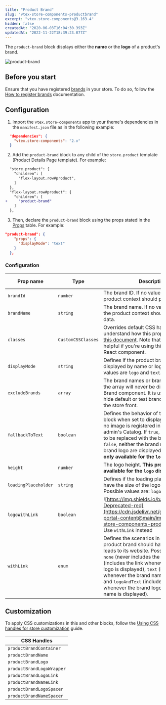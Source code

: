 ```yaml
---
title: "Product Brand"
slug: "vtex-store-components-productbrand"
excerpt: "vtex.store-components@3.163.4"
hidden: false
createdAt: "2020-06-03T16:04:30.393Z"
updatedAt: "2022-11-22T18:39:23.077Z"
---
```

The `product-brand` block displays either the **name** or the **logo** of a product's brand.

![product-brand](https://cdn.jsdelivr.net/gh/vtexdocs/dev-portal-content@main/images/vtex-store-components-productbrand-0.png)

## Before you start
Ensure that you have registered [brands](https://help.vtex.com/en/tutorial/what-is-a-brand--QU07yhHoaWcEYseEucOQW) in your store. To do so, follow the [How to register brands](https://help.vtex.com/en/tutorial/registering-brands--tutorials_1414) documentation.

## Configuration

1. Import the `vtex.store-components` app to your theme's dependencies in the `manifest.json` file as in the following example:

```json
  "dependencies": {
    "vtex.store-components": "2.x"
  }
```

2. Add the `product-brand` block to any child of the `store.product` template (Product Details Page template). For example:

```diff
  "store.product": {
    "children": [
      "flex-layout.row#product",
    ]
  },
  "flex-layout.row#product": {
    "children": [
+     "product-brand"
    ]
  },  
```

3. Then, declare the `product-brand` block using the props stated in the [Props](#props) table. For example:

```json
"product-brand": {
    "props": {
      "displayMode": "text"
    }
  },
```

### Configuration

| Prop name | Type | Description | Default value 
| --- | --- | --- | --- |
| `brandId` | `number` | The brand ID.  If no value is declared, the product context should provide the data. | `undefined` |
| `brandName` | `string` | The brand name. If no value is declared, the product context should provide the data. | `undefined` |
| `classes` | `CustomCSSClasses` | Overrides default CSS handles. To better understand how this prop works, check [this document](https://github.com/vtex-apps/css-handles#usecustomclasses). Note that this is only helpful if you're using this block as a React component.| `undefined` |
| `displayMode` | `string` | Defines if the product brand will be displayed by name or logo. Possible values are `logo` and `text`.  | `logo` |
| `excludeBrands` | `array` | The brand names or brand IDs listed in the array will never be displayed by the Brand component. It is usually useful to hide default or test brand names/logos on the store front. | `undefined` |
| `fallbackToText` | `boolean` | Defines the behavior of the Product Brand block when set to display a brand logo but no image is registered in the VTEX admin's Catalog. If `true`, it allows the logo to be replaced with the brand name. If `false`, neither the brand name nor the brand logo are displayed. **This prop is only available for the `logo` display mode.** | `true` |
| `height` | `number` | The logo height. **This prop is only available for the `logo` display mode.** | `100` |
| `loadingPlaceholder` | `string` | Defines if the loading placeholder should have the size of the logo or the text. Possible values are: `logo` and `text`. | `undefined` |
| `logoWithLink` | `boolean` | ![https://img.shields.io/badge/-Deprecated-red](https://cdn.jsdelivr.net/gh/vtexdocs/dev-portal-content@main/images/vtex-store-components-productbrand-1.png) Use `withLink` instead | `false` |
| `withLink` | `enum` | Defines the scenarios in which the product brand should have a link that leads to its website. Possible values are: `none` (never includes the link), `logo` (includes the link whenever the brand logo is displayed), `text` (includes the link whenever the brand name is displayed), and `logoAndText` (includes the link whenever the brand logo or the brand name is displayed).  | `none` |

## Customization 

To apply CSS customizations in this and other blocks, follow the [Using CSS handles for store customization](https://developers.vtex.com/vtex-developer-docs/docs/vtex-io-documentation-using-css-handles-for-store-customization) guide.

| CSS Handles |
| --- |
| `productBrandContainer` |
| `productBrandName` |
| `productBrandLogo` |
| `productBrandLogoWrapper` |
| `productBrandLogoLink` |
| `productBrandNameLink` |
| `productBrandLogoSpacer` |
| `productBrandNameSpacer` |